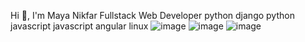 Hi 👋, I'm Maya Nikfar
Fullstack Web Developer 
python django python javascript javascript angular linux
![image](https://github.com/MayaNikfar/MayaNikfar/assets/157966035/5e1150fe-5fbc-42dd-b3a7-8a1e461678c2) ![image](https://github.com/MayaNikfar/MayaNikfar/assets/157966035/b887d467-171a-4448-a00c-6b8c6247932a) ![image](https://github.com/MayaNikfar/MayaNikfar/assets/157966035/8cba6ada-cbb8-4d1f-b34d-60c9d57801cf)


